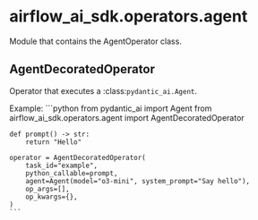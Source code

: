 # airflow_ai_sdk.operators.agent

Module that contains the AgentOperator class.

## AgentDecoratedOperator

Operator that executes a :class:`pydantic_ai.Agent`.

Example:
    ```python
    from pydantic_ai import Agent
    from airflow_ai_sdk.operators.agent import AgentDecoratedOperator

    def prompt() -> str:
        return "Hello"

    operator = AgentDecoratedOperator(
        task_id="example",
        python_callable=prompt,
        agent=Agent(model="o3-mini", system_prompt="Say hello"),
        op_args=[],
        op_kwargs={},
    )
    ```

